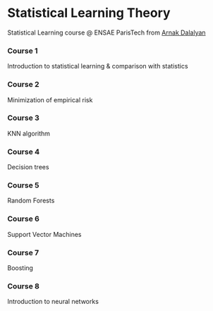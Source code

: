 # Statistical Learning Theory
Statistical Learning course @ ENSAE ParisTech from [Arnak Dalalyan](http://www.arnak-dalalyan.fr/)

### Course 1
Introduction to statistical learning & comparison with statistics

### Course 2
Minimization of empirical risk

### Course 3
KNN algorithm

### Course 4
Decision trees

### Course 5
Random Forests

### Course 6
Support Vector Machines

### Course 7
Boosting

### Course 8
Introduction to neural networks
